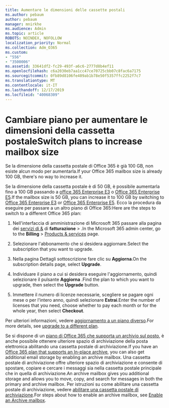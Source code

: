 ```yaml
---
title: Aumentare le dimensioni delle cassette postali
ms.author: pebaum
author: pebaum
manager: mnirkhe
ms.audience: Admin
ms.topic: article
ROBOTS: NOINDEX, NOFOLLOW
localization_priority: Normal
ms.collection: Adm_O365
ms.custom:
- "556"
- "3500006"
ms.assetid: 33641df2-fc29-493f-a6c6-2777d8b4ef11
ms.openlocfilehash: c6a2030eb7aa1cc47ce70725cbb07c8fac6a7175
ms.sourcegitcommit: 0fb89d8106fe409ab1b78e50f5357ffc2252f7c7
ms.translationtype: MT
ms.contentlocale: it-IT
ms.lasthandoff: 12/17/2019
ms.locfileid: "40068309"
---
```

# <a name="switch-plans-to-increase-mailbox-size"></a><span data-ttu-id="e57a9-102">Cambiare piano per aumentare le dimensioni della cassetta postale</span><span class="sxs-lookup"><span data-stu-id="e57a9-102">Switch plans to increase mailbox size</span></span>

<span data-ttu-id="e57a9-103">Se la dimensione della cassetta postale di Office 365 è già 100 GB, non esiste alcun modo per aumentarla.</span><span class="sxs-lookup"><span data-stu-id="e57a9-103">If your Office 365 mailbox size is already 100 GB, there's no way to increase it.</span></span>
  
<span data-ttu-id="e57a9-104">Se la dimensione della cassetta postale è di 50 GB, è possibile aumentarla fino a 100 GB passando a [office 365 Enterprise E3](https://products.office.com/business/office-365-enterprise-e3-business-software) o [Office 365 Enterprise E5](https://products.office.com/business/office-365-enterprise-e5-business-software).</span><span class="sxs-lookup"><span data-stu-id="e57a9-104">If the mailbox size is 50 GB, you can increase it to 100 GB by switching to [Office 365 Enterprise E3](https://products.office.com/business/office-365-enterprise-e3-business-software) or [Office 365 Enterprise E5](https://products.office.com/business/office-365-enterprise-e5-business-software).</span></span> <span data-ttu-id="e57a9-105">Ecco la procedura da eseguire per passare a un altro piano di Office 365:</span><span class="sxs-lookup"><span data-stu-id="e57a9-105">Here are the steps to switch to a different Office 365 plan:</span></span>
  
1. <span data-ttu-id="e57a9-106">Nell'interfaccia di amministrazione di Microsoft 365 passare alla pagina dei [servizi di &](https://go.microsoft.com/fwlink/p/?linkid=842054) di **fatturazione** \> .</span><span class="sxs-lookup"><span data-stu-id="e57a9-106">In the Microsoft 365 admin center, go to the **Billing** \> [Products & services](https://go.microsoft.com/fwlink/p/?linkid=842054) page.</span></span>

2. <span data-ttu-id="e57a9-107">Selezionare l'abbonamento che si desidera aggiornare.</span><span class="sxs-lookup"><span data-stu-id="e57a9-107">Select the subscription that you want to upgrade.</span></span>

3. <span data-ttu-id="e57a9-108">Nella pagina Dettagli sottoscrizione fare clic su **Aggiorna**.</span><span class="sxs-lookup"><span data-stu-id="e57a9-108">On the subscription details page, select **Upgrade**.</span></span>

4. <span data-ttu-id="e57a9-109">Individuare il piano a cui si desidera eseguire l'aggiornamento, quindi selezionare il pulsante **Aggiorna** .</span><span class="sxs-lookup"><span data-stu-id="e57a9-109">Find the plan to which you want to upgrade, then select the **Upgrade** button.</span></span>

5. <span data-ttu-id="e57a9-110">Immettere il numero di licenze necessarie, scegliere se pagare ogni mese o per l'intero anno, quindi selezionare **Estrai**.</span><span class="sxs-lookup"><span data-stu-id="e57a9-110">Enter the number of licenses that you need, choose whether to pay each month or for the whole year, then select **Checkout**.</span></span>

<span data-ttu-id="e57a9-111">Per ulteriori informazioni, vedere [aggiornamento a un piano diverso](https://docs.microsoft.com/office365/admin/subscriptions-and-billing/upgrade-to-different-plan).</span><span class="sxs-lookup"><span data-stu-id="e57a9-111">For more details, see [upgrade to a different plan](https://docs.microsoft.com/office365/admin/subscriptions-and-billing/upgrade-to-different-plan).</span></span>

<span data-ttu-id="e57a9-112">Se si dispone di un [piano di Office 365 che supporta un archivio sul posto](https://docs.microsoft.com/office365/servicedescriptions/exchange-online-archiving-service-description/exchange-online-archiving-service-description), è anche possibile ottenere ulteriore spazio di archiviazione della posta elettronica abilitando una cassetta postale di archiviazione.</span><span class="sxs-lookup"><span data-stu-id="e57a9-112">If you have an [Office 365 plan that supports an In-place archive](https://docs.microsoft.com/office365/servicedescriptions/exchange-online-archiving-service-description/exchange-online-archiving-service-description), you can also get additional email storage by enabling an archive mailbox.</span></span> <span data-ttu-id="e57a9-113">Una cassetta postale di archiviazione offre ulteriore spazio di archiviazione e consente di spostare, copiare e cercare i messaggi sia nella cassetta postale principale che in quella di archiviazione.</span><span class="sxs-lookup"><span data-stu-id="e57a9-113">An archive mailbox gives you additional storage and allows you to move, copy, and search for messages in both the primary and archive mailbox.</span></span> <span data-ttu-id="e57a9-114">Per istruzioni su come abilitare una cassetta postale di archiviazione, vedere [abilitare una cassetta postale di archiviazione](https://docs.microsoft.com/office365/securitycompliance/enable-archive-mailboxes).</span><span class="sxs-lookup"><span data-stu-id="e57a9-114">For steps about how to enable an archive mailbox, see [Enable an Archive mailbox](https://docs.microsoft.com/office365/securitycompliance/enable-archive-mailboxes).</span></span>